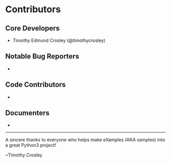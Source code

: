 Contributors
===================

## Core Developers
- Timothy Edmund Crosley (@timothycrosley)

## Notable Bug Reporters
-

## Code Contributors
-

## Documenters
-


--------------------------------------------

A sincere thanks to everyone who helps make eXamples (AKA xamples) into a great Python3 project!

~Timothy Crosley
